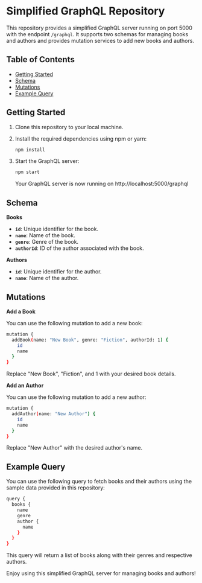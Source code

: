 # Simplified GraphQL Repository

This repository provides a simplified GraphQL server running on port 5000 with the endpoint `/graphql`. It supports two schemas for managing books and authors and provides mutation services to add new books and authors.

## Table of Contents
- [Getting Started](#getting-started)
- [Schema](#schema)
- [Mutations](#mutations)
- [Example Query](#example-query)

## Getting Started

1. Clone this repository to your local machine.
2. Install the required dependencies using npm or yarn:

   ```bash
   npm install
   ```

3. Start the GraphQL server:
   ```bash
   npm start
   ```

   Your GraphQL server is now running on http://localhost:5000/graphql

## Schema
  
  **Books**

  * **`id`**: Unique identifier for the book.
  * **`name`**: Name of the book.
  * **`genre`**: Genre of the book.
  * **`authorId`**: ID of the author associated with the book.
  
  **Authors**
  
  * **`id`**: Unique identifier for the author.
  * **`name`**: Name of the author.

## Mutations

  **Add a Book**
  
  You can use the following mutation to add a new book:
  ```bash
  mutation {
    addBook(name: "New Book", genre: "Fiction", authorId: 1) {
      id
      name
    }
  }
  ```
  
  Replace "New Book", "Fiction", and 1 with your desired book details.
  
  **Add an Author**
  
  You can use the following mutation to add a new author:
  ```bash
  mutation {
    addAuthor(name: "New Author") {
      id
      name
    }
  }
  ```
  
  Replace "New Author" with the desired author's name.

## Example Query

  You can use the following query to fetch books and their authors using the sample data provided in this repository:
  ```bash
  query {
    books {
      name
      genre
      author {
        name
      }
    }
  }
  ```
  
  This query will return a list of books along with their genres and respective authors.
  
  Enjoy using this simplified GraphQL server for managing books and authors!
